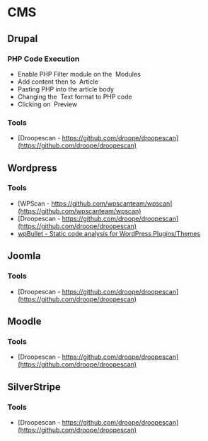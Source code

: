 # CMS

## Drupal

### PHP Code Execution
- Enable​ PHP Filter​ module on the ​ Modules​
- Add content​ then to ​ Article
- Pasting PHP into the article body
- Changing the ​ Text format​ to ​PHP code​
- Clicking on ​ Preview​

### Tools
- [Droopescan - https://github.com/droope/droopescan](https://github.com/droope/droopescan)

## Wordpress

### Tools
- [WPScan - https://github.com/wpscanteam/wpscan](https://github.com/wpscanteam/wpscan)
- [Droopescan - https://github.com/droope/droopescan](https://github.com/droope/droopescan)
- [wpBullet - Static code analysis for WordPress Plugins/Themes](https://github.com/webarx-security/wpbullet)

## Joomla

### Tools
- [Droopescan - https://github.com/droope/droopescan](https://github.com/droope/droopescan)

## Moodle

### Tools
- [Droopescan - https://github.com/droope/droopescan](https://github.com/droope/droopescan)

## SilverStripe

### Tools
- [Droopescan - https://github.com/droope/droopescan](https://github.com/droope/droopescan)
